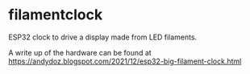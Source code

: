 # filamentclock
ESP32 clock to drive a display made from LED filaments. 

A write up of the hardware can be found at https://andydoz.blogspot.com/2021/12/esp32-big-filament-clock.html
